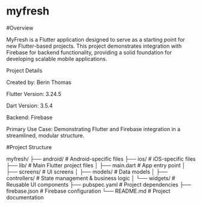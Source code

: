 # myfresh

#Overview

MyFresh is a Flutter application designed to serve as a
starting point for new Flutter-based projects. This project demonstrates integration with Firebase 
for backend functionality, providing a solid foundation for developing scalable mobile applications.

Project Details

Created by: Berin Thomas

Flutter Version: 3.24.5

Dart Version: 3.5.4

Backend: Firebase

Primary Use Case: Demonstrating Flutter and Firebase integration in a streamlined, modular structure.

#Project Structure

myfresh/
├── android/               # Android-specific files
├── ios/                   # iOS-specific files
├── lib/                   # Main Flutter project files
│   ├── main.dart          # App entry point
│   ├── screens/           # UI screens
│   ├── models/            # Data models
│   ├── controllers/       # State management & business logic
│   └── widgets/           # Reusable UI components
├── pubspec.yaml           # Project dependencies
├── firebase.json          # Firebase configuration
└── README.md              # Project documentation